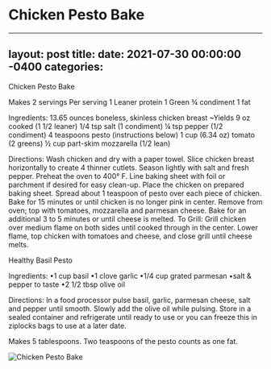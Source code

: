 # Chicken Pesto Bake
---
layout: post
title: 
date:   2021-07-30 00:00:00 -0400
categories: 
---
Chicken Pesto Bake

Makes 2 servings
Per serving
1 Leaner protein
1 Green
¾ condiment
1 fat

Ingredients:
13.65 ounces boneless, skinless chicken breast ~Yields 9 oz cooked (1 1/2 leaner)
1/4 tsp salt (1 condiment)
¼ tsp pepper (1/2 condiment)
4 teaspoons pesto (instructions below)
1 cup (6.34 oz) tomato (2 greens)
½ cup part-skim mozzarella (1/2 lean)

Directions:
Wash chicken and dry with a paper towel. Slice chicken breast horizontally to create 4 thinner cutlets. Season lightly with salt and fresh pepper.
Preheat the oven to 400° F. Line baking sheet with foil or parchment if desired for easy clean-up.
Place the chicken on prepared baking sheet. Spread about 1 teaspoon of pesto over each piece of chicken.
Bake for 15 minutes or until chicken is no longer pink in center. Remove from oven; top with tomatoes, mozzarella and parmesan cheese. Bake for an additional 3 to 5 minutes or until cheese is melted.
To Grill: Grill chicken over medium flame on both sides until cooked through in the center. Lower flame, top chicken with tomatoes and cheese, and close grill until cheese melts.

Healthy Basil Pesto

Ingredients:
•1 cup basil
•1 clove garlic
•1/4 cup grated parmesan
•salt & pepper to taste
•2 1/2 tbsp olive oil

Directions:
In a food processor pulse basil, garlic, parmesan cheese, salt and pepper until smooth. Slowly add the olive oil while pulsing. Store in a sealed container and refrigerate until ready to use or you can freeze this in ziplocks bags to use at a later date.

Makes 5 tablespoons.
Two teaspoons of the pesto counts as one fat.

![Chicken Pesto Bake](/images/Chicken%20Pesto%20Bake.png)

